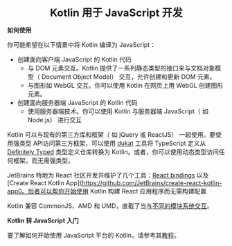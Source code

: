 <center><font size="5"><b>Kotlin 用于 JavaScript 开发</b></font></center>

**如何使用**

你可能希望在以下情景中将 Kotlin 编译为 JavaScript：

+ 创建面向客户端 JavaScript 的 Kotlin 代码
    + 与 DOM 元素交互。Kotlin 提供了一系列静态类型的接口来与文档对象模型（ Document Object Model） 交互，允许创建和更新 DOM 元素。
    + 与图形如 WebGL 交互。你可以使用 Kotlin 在网页上用 WebGL 创建图形元素。
+ 创建面向服务器端 JavaScript 的 Kotlin 代码
    + 使用服务器端技术。你可以使用 Kotlin 与服务器端 JavaScript（ 如 Node.js） 进行交互

Kotlin 可以与现有的第三方库和框架（ 如 jQuery 或 ReactJS） 一起使用。要使用强类型 API访问第三方框架，可以使用 [dukat](https://github.com/kotlin/dukat) 工具将 TypeScript 定义从 [Definitely Typed](http://definitelytyped.org/) 类型定义仓库转换为 Kotlin。或者，你可以使用动态类型访问任何框架，而无需强类型。

JetBrains 特地为 React 社区开发并维护了几个工具：[React bindings](https://github.com/JetBrains/create-react-kotlin-app) 以及 [Create React Kotlin App](https://github.com/JetBrains/create-react-kotlin-app0。后者可以帮你开始使用 Kotlin 构建 React 应用程序而无需构建配置

Kotlin 兼容 CommonJS、AMD 和 UMD，直截了当[与不同的模块系统交互](https://www.kotlincn.net/docs/tutorials/javascript/working-with-modules/working-with-modules.html)。

**Kotlin 转 JavaScript 入门**

要了解如何开始使用 JavaScript 平台的 Kotlin，请参考其[教程](https://www.kotlincn.net/docs/tutorials/javascript/kotlin-to-javascript/kotlin-to-javascript.html)。

